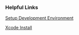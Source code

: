 ### Helpful Links

[Setup Development Environment](https://reactnative.dev/docs/environment-setup?os=macos&platform=android&guide=native#android-sdk)

[Xcode Install](https://github.com/pollyolly/FLUTTER-NOTES/wiki/Day2:-IOS-Platform-Setup)


